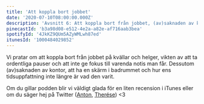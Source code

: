```yaml
---
title: 'Att koppla bort jobbet'
date: '2020-07-10T08:00:00.000Z'
description: 'Avsnitt 6: Att koppla bort från jobbet, (av)saknaden av kontor, en skärm i badrummet och dålig tidsuppfattning.'
pinecastId: 'b3a98d08-e512-4e2a-a82e-af716aab3bea'
spotifyId: '4JkKZ9QUm5AZyWMLwh87ed'
itunesId: '1000484029852'
---
```


Vi pratar om att koppla bort från jobbet på kvällar och helger, vikten av att ta ordentliga pauser och att inte ge fokus till varenda notis man får. Dessutom (av)saknaden av kontor, att ha en skärm i badrummet och hur ens tidsuppfattning inte längre är vad den varit.

Om du gillar podden blir vi väldigt glada för en liten recension i iTunes eller om du säger hej på Twitter ([Anton](https://twitter.com/Awnton), [Therése](https://twitter.com/tkomstadius)) <3
